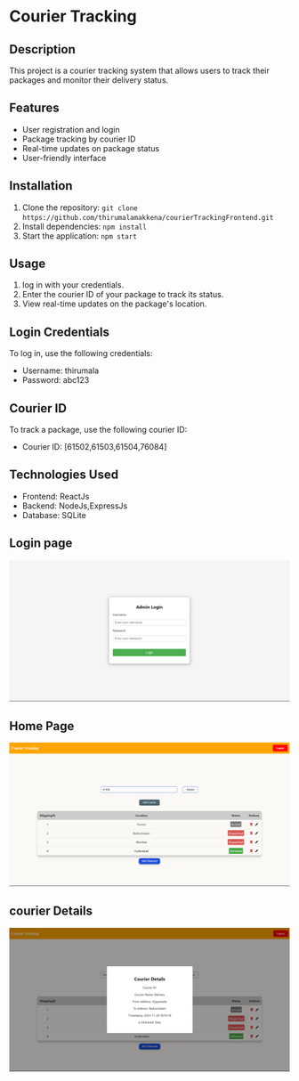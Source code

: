 
# Courier Tracking

## Description
This project is a courier tracking system that allows users to track their packages and monitor their delivery status.

## Features
- User registration and login
- Package tracking by courier ID
- Real-time updates on package status
- User-friendly interface

## Installation
1. Clone the repository: `git clone https://github.com/thirumalamakkena/courierTrackingFrontend.git`
2. Install dependencies: `npm install`
3. Start the application: `npm start`

## Usage
1. log in with your credentials.
2. Enter the courier ID of your package to track its status.
3. View real-time updates on the package's location.

## Login Credentials
To log in, use the following credentials:
- Username: thirumala
- Password: abc123

## Courier ID
To track a package, use the following courier ID:
- Courier ID: [61502,61503,61504,76084]

## Technologies Used
- Frontend: ReactJs
- Backend: NodeJs,ExpressJs
- Database: SQLite

## Login page

![Image](webImages/login-page.png)

## Home Page 

![Image](webImages/home-page.png) 

## courier Details 

![Image](webImages/home-page-2.png)



